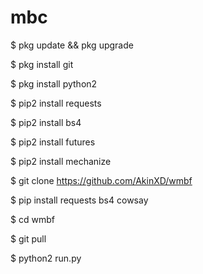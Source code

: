 # mbc


$ pkg update && pkg upgrade

$ pkg install git

$ pkg install python2

$ pip2 install requests

$ pip2 install bs4

$ pip2 install futures

$ pip2 install mechanize

$ git clone https://github.com/AkinXD/wmbf

$ pip install requests bs4 cowsay

$ cd wmbf

$ git pull

$ python2 run.py


